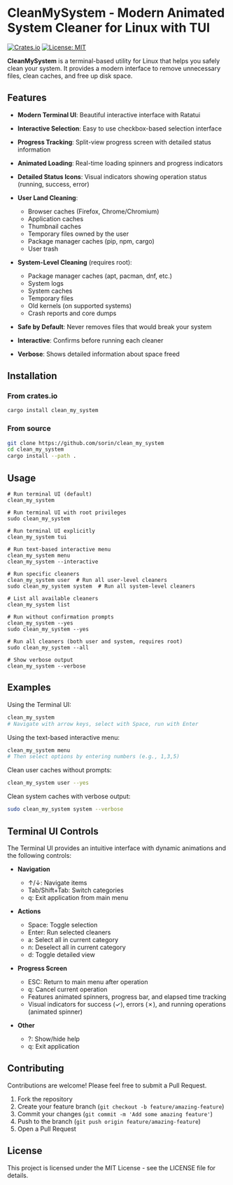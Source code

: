# CleanMySystem - Modern Animated System Cleaner for Linux with TUI

[![Crates.io](https://img.shields.io/crates/v/clean_my_system.svg)](https://crates.io/crates/clean_my_system)
[![License: MIT](https://img.shields.io/badge/License-MIT-yellow.svg)](https://opensource.org/licenses/MIT)

**CleanMySystem** is a terminal-based utility for Linux that helps you safely clean your system. It provides a modern interface to remove unnecessary files, clean caches, and free up disk space.

## Features

- **Modern Terminal UI**: Beautiful interactive interface with Ratatui
- **Interactive Selection**: Easy to use checkbox-based selection interface
- **Progress Tracking**: Split-view progress screen with detailed status information
- **Animated Loading**: Real-time loading spinners and progress indicators
- **Detailed Status Icons**: Visual indicators showing operation status (running, success, error)
- **User Land Cleaning**:
  - Browser caches (Firefox, Chrome/Chromium)
  - Application caches
  - Thumbnail caches
  - Temporary files owned by the user
  - Package manager caches (pip, npm, cargo)
  - User trash

- **System-Level Cleaning** (requires root):
  - Package manager caches (apt, pacman, dnf, etc.)
  - System logs
  - System caches
  - Temporary files
  - Old kernels (on supported systems)
  - Crash reports and core dumps

- **Safe by Default**: Never removes files that would break your system
- **Interactive**: Confirms before running each cleaner
- **Verbose**: Shows detailed information about space freed

## Installation

### From crates.io

```bash
cargo install clean_my_system
```

### From source

```bash
git clone https://github.com/sorin/clean_my_system
cd clean_my_system
cargo install --path .
```

## Usage

```
# Run terminal UI (default)
clean_my_system

# Run terminal UI with root privileges
sudo clean_my_system

# Run terminal UI explicitly
clean_my_system tui

# Run text-based interactive menu
clean_my_system menu
clean_my_system --interactive

# Run specific cleaners
clean_my_system user  # Run all user-level cleaners
sudo clean_my_system system  # Run all system-level cleaners

# List all available cleaners
clean_my_system list

# Run without confirmation prompts
clean_my_system --yes
sudo clean_my_system --yes

# Run all cleaners (both user and system, requires root)
sudo clean_my_system --all

# Show verbose output
clean_my_system --verbose
```

## Examples

Using the Terminal UI:

```bash
clean_my_system
# Navigate with arrow keys, select with Space, run with Enter
```

Using the text-based interactive menu:

```bash
clean_my_system menu
# Then select options by entering numbers (e.g., 1,3,5)
```

Clean user caches without prompts:

```bash
clean_my_system user --yes
```

Clean system caches with verbose output:

```bash
sudo clean_my_system system --verbose
```

## Terminal UI Controls

The Terminal UI provides an intuitive interface with dynamic animations and the following controls:

- **Navigation**
  - ↑/↓: Navigate items
  - Tab/Shift+Tab: Switch categories
  - q: Exit application from main menu

- **Actions**
  - Space: Toggle selection
  - Enter: Run selected cleaners
  - a: Select all in current category
  - n: Deselect all in current category
  - d: Toggle detailed view

- **Progress Screen**
  - ESC: Return to main menu after operation
  - q: Cancel current operation
  - Features animated spinners, progress bar, and elapsed time tracking
  - Visual indicators for success (✓), errors (✗), and running operations (animated spinner)

- **Other**
  - ?: Show/hide help
  - q: Exit application

## Contributing

Contributions are welcome! Please feel free to submit a Pull Request.

1. Fork the repository
2. Create your feature branch (`git checkout -b feature/amazing-feature`)
3. Commit your changes (`git commit -m 'Add some amazing feature'`)
4. Push to the branch (`git push origin feature/amazing-feature`)
5. Open a Pull Request

## License

This project is licensed under the MIT License - see the LICENSE file for details.